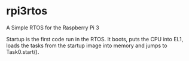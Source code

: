 # rpi3rtos
A Simple RTOS for the Raspberry Pi 3

Startup is the first code run in the RTOS. It boots, puts the CPU into EL1, loads the tasks from the startup image into memory and jumps to Task0.start().
